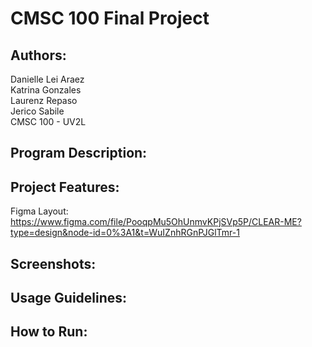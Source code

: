 # CMSC 100 Final Project
## Authors: 
Danielle Lei Araez   
Katrina Gonzales   
Laurenz Repaso  
Jerico Sabile  
CMSC 100 - UV2L    

## Program Description:


## Project Features:
Figma Layout: https://www.figma.com/file/PooqpMu5OhUnmvKPjSVp5P/CLEAR-ME?type=design&node-id=0%3A1&t=WuIZnhRGnPJGlTmr-1

## Screenshots:

## Usage Guidelines:

## How to Run:

